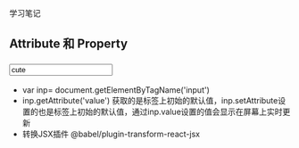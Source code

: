学习笔记
## Attribute 和 Property
### <input value ='cute'/> 
+ var inp= document.getElementByTagName('input')
+ inp.getAttribute('value') 获取的是标签上初始的默认值，inp.setAttribute设置的也是标签上初始的默认值，通过inp.value设置的值会显示在屏幕上实时更新
+ 转换JSX插件 @babel/plugin-transform-react-jsx